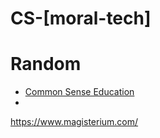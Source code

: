 # CS-[moral-tech]

# Random

- [Common Sense Education](https://www.commonsense.org/education)
- 

https://www.magisterium.com/